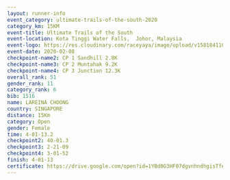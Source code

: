```yaml
--- 
layout: runner-info 
event_category: ultimate-trails-of-the-south-2020 
category_km: 15KM 
event-title: Ultimate Trails of the South 
event-location: Kota Tinggi Water Falls,  Johor, Malaysia 
event-logo: https://res.cloudinary.com/raceyaya/image/upload/v1581841103/logo/2020/ultimate-trails-2020_i93dfj.jpg 
event-date: 2020-02-08 
checkpoint-name2: CP 1 Sandhill 2.8K 
checkpoint-name3: CP 2 Muntahak 9.2K 
checkpoint-name4: CP 3 Junction 12.3K 
overall_rank: 51
gender_rank: 11
category_rank: 6
bib: 1516
name: LAREINA CHOONG
country: SINGAPORE
distance: 15Km
category: Open
gender: Female
time: 4-01-13.2
checkpoint2: 40-01.3
checkpoint3: 2-21-09
checkpoint4: 3-01-52
finish: 4-01-13
certificate: https://drive.google.com/open?id=1YBd0G3HF07dgvnhndhgisTfeK1f3SgWP
--- 
```

